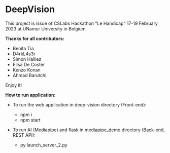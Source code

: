# DeepVision

This project is issue of CSLabs Hackathon "Le Handicap" 17-19 February 2023 at UNamur University in Belgium

**Thanks for all contributors:**

- Benita Tia
- D4rkL4s3r
- Simon Halliez
- Elisa De Coster
- Kenzo Konan
- Ahmad Barutchi


Enjoy it!

**How to run application:**

- To run the web application in deep-vision directory (Front-end):
  - npm i
  - npm start

- To run AI (Mediapipe) and flask in mediapipe_demo directory (Back-end, REST API):
  - py launch_server_2.py
